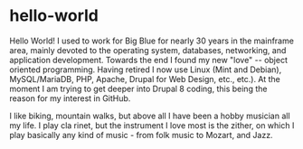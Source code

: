 # hello-world
Hello World!
I used to work for Big Blue for nearly 30 years in the mainframe area, mainly devoted to the operating system, databases, networking, and application development. Towards the end I found my new "love" -- object oriented programming. Having retired I now use Linux (Mint and Debian), MySQL/MariaDB, PHP, Apache, Drupal for Web Design, etc., etc.). At the moment I am trying to get deeper into Drupal 8 coding, this being the reason for my interest in GitHub. 

I like biking, mountain walks, but above all I have been a hobby musician all my life. I play cla rinet, but the instrument I love most is the zither, on which I play basically any kind of music - from folk music to Mozart, and Jazz. 
